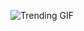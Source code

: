 
<!-- GIF_SECTION -->
![Trending GIF](https://media2.giphy.com/media/v1.Y2lkPThiYjIxNzcyZ2tvZnp3Z25zNXRzZ2ozbWFyOXp4cnlxNGo3NHU4eDN2eXBneHFqYiZlcD12MV9naWZzX3NlYXJjaCZjdD1n/78XCFBGOlS6keY1Bil/giphy.gif)
<!-- END_GIF_SECTION -->
